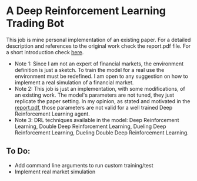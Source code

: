 # A Deep Reinforcement Learning Trading Bot

This job is mine personal implementation of an existing paper.
For a detailed description and references to the original work check the report.pdf file. For a short introduction check [here](https://nicods96.github.io/hi//designing-a-pytorch-deep-reinforcement-learning-trading-bot/).

- Note 1: Since I am not an expert of financial markets, the environment definition is just a sketch. To train the model for a real use the environment must be redefined. I am open to any suggestion on how to implement a real simulation of a financial market. 
- Note 2: This job is just an implementation, with some modifications, of an existing work. The model's parameters are not tuned, they just replicate the paper setting. In my opinion, as stated and motivated in the [report.pdf](https://github.com/nicoDs96/Trading-Bot---Deep-Reinforcement-Learning/blob/master/report.pdf), those parameters are not valid for a well trained Deep Reinforcement Learning agent.
- Note 3: DRL techniques available in the model: Deep Reinforcement Learning, Double Deep Reinforcement Learning, Dueling Deep Reinforcement Learning, Dueling Double Deep Reinforcement Learning. 

## To Do:
- Add command line arguments to run custom training/test
- Implement real market simulation
